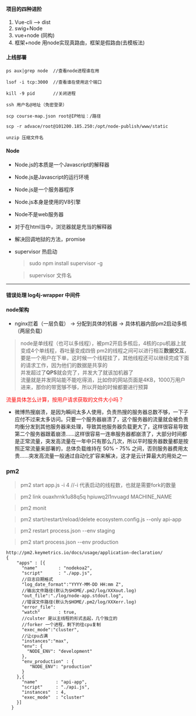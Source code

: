 #### 项目的四种进阶
1. Vue-cli  -->  dist
2. swig+Node
3. vue+node (同构)
4. 框架+node 用node实现真路由，框架是假路由(去模板法)

#### 上线部署
```
ps aux|grep node  //查看node进程谁在用

lsof -i tcp:3000  //查看谁在使用这个端口

kill -9 pid       //关闭进程

ssh 用户名@地址（免密登录）

scp course-map.json root@IP地址：/路径

scp -r advace/root@101200.185.250:/opt/node-publish/www/static

unzip 压缩文件名
```

#### Node
- Node.js的本质是一个Javascript的解释器
- Node.js是Javascript的运行环境
- Node.js是一个服务器程序
- Node.js本身是使用的V8引擎
- Node不是web服务器
- 对于在html当中，浏览器就是充当的解释器
- 解决回调地狱的方法，promise
- supervisor 热启动

    > sudo npm install supervisor  -g

    > supervisor 文件名

<hr>

#### 错误处理 log4j-wrapper 中间件
#### node架构

- nginx拦着（一层负载） -> 分配到具体的机器 -> 具体机器内部pm2启动多核（两层负载）

> node是单线程（也可以多线程），被pm2开启多核后，4核的cpu机器上就变成4个单线程，吞吐量变成四倍 pm2的线程之间可以进行相互**数据交互**，要是一个用户在下单，这时候一个线程挂了，其他线程还可以继续完成下面的请求工作，因为他们的数据是共享的<br>
> 并发超过了**QPS**就会完了，并发大了就该加机器了<br>
> 流量就是并发网站能不能吃得消，比如你的网站页面是4KB，1000万用户进来，那你的带宽够不够，所以开始的时候都要进行预算<br>

<font color=#ff0000>流量具体怎么计算，按用户请求获取的文件大小吗？</font>



- 微博热搜崩溃，是因为瞬间太多人使用，负责热搜的服务器总数不够，一下子应付不过来太多访问。只要一个服务器崩溃了，这个服务器的流量就会被负责均衡分发到其他服务器来处理，导致其他服务器负载更大了，这样很容易导致第二个服务器跟着崩溃……这样很容易一连串服务器都崩溃了，大部分时间都是正常流量，突发高流量在一年中只有那么几次，所以平时服务器数量都是按照正常流量来部署的，总体负载维持在 50% - 75% 之间，否则服务器费用太贵……突发高流量一般通过自动化扩容来解决，这才是云计算最大的用处之一


### pm2

> pm2 start app.js -i 4  //-i 代表启动的线程数，也就是需要fork的数量

> pm2 link ouaxhrnk1u88q5q hpiuwq2l1nvuagd MACHINE_NAME

> pm2 monit

> pm2 start/restart/reload/delete ecosystem.config.js --only api-app

> pm2 restart process.json --env staging

> pm2 start process.json --env production
```
http://pm2.keymetrics.io/docs/usage/application-declaration/
{
    "apps" : [{
      "name"        : "nodekoa2",
      "script"      : "./app.js",
      //日志日期格式
      "log_date_format":"YYYY-MM-DD HH:mm Z",
      //输出文件路径(默认为$HOME/.pm2/log/XXXout.log)
      "out_file":"./log/node-app.stdout.log",
      //错误文件路径(默认为$HOME/.pm2/log/XXXerr.log)
      "error_file":
      "watch"       : true,
      //culster 是以主线程的形式去起，几个独立的
      //forker 一个进程，剩下的往cpu复制
      "exec_mode":"cluster",
      //让cpu占满
      "instances":"max",
      "env": {
        "NODE_ENV": "development"
      },
      "env_production" : {
         "NODE_ENV": "production"
      }
    },{
      "name"       : "api-app",
      "script"     : "./api.js",
      "instances"  : 4,
      "exec_mode"  : "cluster"
    }]
  }

```



